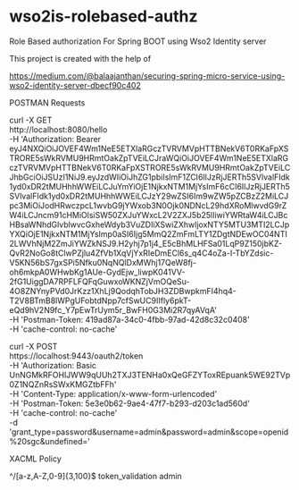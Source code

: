 # wso2is-rolebased-authz
Role Based authorization For Spring BOOT using Wso2 Identity server 

This project is created with the help of 

https://medium.com/@balaajanthan/securing-spring-micro-service-using-wso2-identity-server-dbecf90c402

POSTMAN Requests

curl -X GET \
  http://localhost:8080/hello \
  -H 'Authorization: Bearer eyJ4NXQiOiJOVEF4Wm1NeE5ETXlaRGczTVRVMVpHTTBNekV6T0RKaFpXSTRORE5sWkRVMU9HRmtOakZpTVEiLCJraWQiOiJOVEF4Wm1NeE5ETXlaRGczTVRVMVpHTTBNekV6T0RKaFpXSTRORE5sWkRVMU9HRmtOakZpTVEiLCJhbGciOiJSUzI1NiJ9.eyJzdWIiOiJhZG1pbiIsImF1ZCI6IlJzRjJERTh5SVlvalFIdk1yd0xDR2tMUHhhWWEiLCJuYmYiOjE1NjkxNTM1MjYsImF6cCI6IlJzRjJERTh5SVlvalFIdk1yd0xDR2tMUHhhWWEiLCJzY29wZSI6Im9wZW5pZCBzZ2MiLCJpc3MiOiJodHRwczpcL1wvbG9jYWxob3N0Ojk0NDNcL29hdXRoMlwvdG9rZW4iLCJncm91cHMiOlsiSW50ZXJuYWxcL2V2ZXJ5b25lIiwiYWRtaW4iLCJBcHBsaWNhdGlvblwvcGxheWdyb3VuZDIiXSwiZXhwIjoxNTY5MTU3MTI2LCJpYXQiOjE1NjkxNTM1MjYsImp0aSI6Ijg5MmQ2ZmFmLTY1ZDgtNDEwOC04NTI2LWVhNjM2ZmJiYWZkNSJ9.H2yhj7p1j4_E5cBhMLHFSa01LqP9Z150jbKZ-QvR2NoGo8tClwPZjlu4ZfVb1XqVjYxRIeDmECl6s_q4C4oZa-I-TbYZdsic-V5KN56bS7gxSPi5Nfku0NqNQlDxMWhj17QeW8fj-oh6mkpA0WHwbKg1AUe-GydEjw_liwpK041VV-2fG1UiggDA7RPFLFQFqGuwxoWKNZjVmOQeSu-4O8ZNYnyPVd0JrKzz1XhLj9QodqhTobJH3ZDBwpkmFI4hq4-T2V8BTmB8lWPgUFobtdNpp7cfSwUC9IIfly6pkT-eQd9hV2N9fc_Y7pEwTrUym5r_BwFH0G3Mi2R7qyAVqA' \
  -H 'Postman-Token: 419ad87a-34c0-4fbb-97ad-42d8c32c0408' \
  -H 'cache-control: no-cache'
  
  curl -X POST \
  https://localhost:9443/oauth2/token \
  -H 'Authorization: Basic UnNGMkRFOHlJWW9qUUh2TXJ3TENHa0xQeGFZYToxREpuank5WE92TVp0Z1NQZnRsSWxKMGZtbFFh' \
  -H 'Content-Type: application/x-www-form-urlencoded' \
  -H 'Postman-Token: 5e3e0b62-9ae4-47f7-b293-d203c1ad560d' \
  -H 'cache-control: no-cache' \
  -d 'grant_type=password&username=admin&password=admin&scope=openid%20sgc&undefined='
  
  XACML Policy
  
  



<Policy xmlns="urn:oasis:names:tc:xacml:3.0:core:schema:wd-17"  PolicyId="sample" RuleCombiningAlgId="urn:oasis:names:tc:xacml:1.0:rule-combining-algorithm:first-applicable" Version="1.0">
   <Target>
      <AnyOf>
         <AllOf>
            <Match MatchId="urn:oasis:names:tc:xacml:1.0:function:string-regexp-match">
               <AttributeValue DataType="http://www.w3.org/2001/XMLSchema#string">^/[a-z,A-Z,0-9]{3,100}$</AttributeValue>
               <AttributeDesignator AttributeId="urn:oasis:names:tc:xacml:1.0:resource:resource-id" Category="urn:oasis:names:tc:xacml:3.0:attribute-category:resource" DataType="http://www.w3.org/2001/XMLSchema#string" MustBePresent="true"></AttributeDesignator>
            </Match>
         </AllOf>
      </AnyOf>
      <AnyOf>
         <AllOf>
            <Match MatchId="urn:oasis:names:tc:xacml:1.0:function:string-equal">
               <AttributeValue DataType="http://www.w3.org/2001/XMLSchema#string">token_validation</AttributeValue>
               <AttributeDesignator AttributeId="urn:oasis:names:tc:xacml:1.0:action:action-id" Category="urn:oasis:names:tc:xacml:3.0:attribute-category:action" DataType="http://www.w3.org/2001/XMLSchema#string" MustBePresent="true"></AttributeDesignator>
            </Match>
         </AllOf>
      </AnyOf>
      <AnyOf>
         <AllOf>
            <Match MatchId="urn:oasis:names:tc:xacml:1.0:function:string-equal">
               <AttributeValue DataType="http://www.w3.org/2001/XMLSchema#string">admin</AttributeValue>
               <AttributeDesignator AttributeId="http://wso2.org/claims/role" Category="urn:oasis:names:tc:xacml:1.0:subject:access-subject" DataType="http://www.w3.org/2001/XMLSchema#string" MustBePresent="true"></AttributeDesignator>
            </Match>
         </AllOf>
      </AnyOf>
   </Target>
   <Rule Effect="Permit" RuleId="permit_by_roles"></Rule>
</Policy>        


